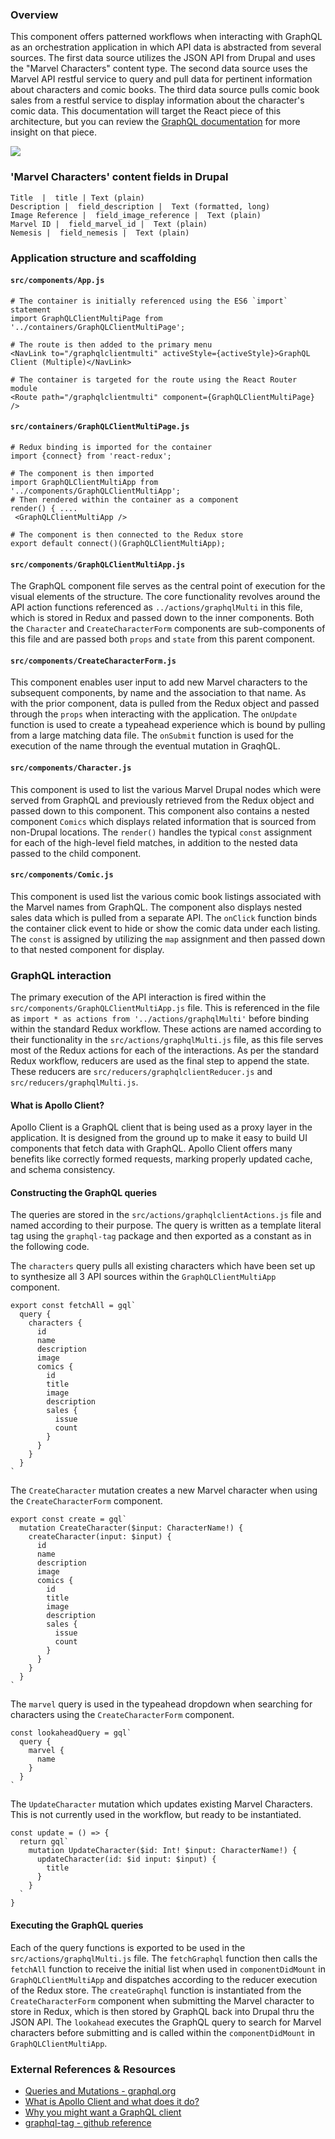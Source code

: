 ### Overview

This component offers patterned workflows when interacting with GraphQL as an orchestration application in which API data is abstracted from several sources. The first data source utilizes the JSON API from Drupal and uses the "Marvel Characters" content type. The second data source uses the Marvel API restful service to query and pull data for pertinent information about characters and comic books. The third data source pulls comic book sales from a restful service to display information about the character's comic data. This documentation will target the React piece of this architecture, but you can review the [GraphQL documentation](./graphql.md) for more insight on that piece.

<img src="https://content.screencast.com/users/BedimStudios/folders/Jing/media/d68a9586-015d-4168-98ba-f702cdfa1ab5/00002921.png" />


### 'Marvel Characters' content fields in Drupal

```
Title  |  title | Text (plain)
Description |  field_description |  Text (formatted, long)
Image Reference |  field_image_reference |  Text (plain)
Marvel ID |  field_marvel_id |  Text (plain)
Nemesis |  field_nemesis |  Text (plain)
```

### Application structure and scaffolding


#### `src/components/App.js`

```
# The container is initially referenced using the ES6 `import` statement
import GraphQLClientMultiPage from '../containers/GraphQLClientMultiPage';
```

```
# The route is then added to the primary menu
<NavLink to="/graphqlclientmulti" activeStyle={activeStyle}>GraphQL Client (Multiple)</NavLink>
```

```
# The container is targeted for the route using the React Router module
<Route path="/graphqlclientmulti" component={GraphQLClientMultiPage} />
```

#### `src/containers/GraphQLClientMultiPage.js`

```
# Redux binding is imported for the container
import {connect} from 'react-redux';
```

```
# The component is then imported 
import GraphQLClientMultiApp from '../components/GraphQLClientMultiApp';
# Then rendered within the container as a component 
render() { ....
 <GraphQLClientMultiApp /> 
```

```
# The component is then connected to the Redux store
export default connect()(GraphQLClientMultiApp); 
```

#### `src/components/GraphQLClientMultiApp.js`

The GraphQL component file serves as the central point of execution for the visual elements of the structure. The core functionality revolves around the API action functions referenced as `../actions/graphqlMulti` in this file, which is stored in Redux and passed down to the inner components. Both the `Character` and `CreateCharacterForm` components are sub-components of this file and are passed both `props` and `state` from this parent component.

#### `src/components/CreateCharacterForm.js`

This component enables user input to add new Marvel characters to the subsequent components, by name and the association to that name. As with the prior component, data is pulled from the Redux object and passed through the `props` when interacting with the application. The `onUpdate` function is used to create a typeahead experience which is bound by pulling from a large matching data file. The `onSubmit` function is used for the execution of the name through the eventual mutation in GraqhQL.

#### `src/components/Character.js`

This component is used to list the various Marvel Drupal nodes which were served from GraphQL and previously retrieved from the Redux object and passed down to this component. This component also contains a nested component `Comics` which displays related information that is sourced from non-Drupal locations. The `render()` handles the typical `const` assignment for each of the high-level field matches, in addition to the nested data passed to the child component.

#### `src/components/Comic.js`

This component is used list the various comic book listings associated with the Marvel names from GraphQL. The component also displays nested sales data which is pulled from a separate API. The `onClick` function binds the container click event to hide or show the comic data under each listing. The `const` is assigned by utilizing the `map` assignment and then passed down to that nested component for display.


### GraphQL interaction

The primary execution of the API interaction is fired within the `src/components/GraphQLClientMultiApp.js` file. This is referenced in the file as `import * as actions from '../actions/graphqlMulti'` before binding within the standard Redux workflow. These actions are named according to their functionality in the `src/actions/graphqlMulti.js` file, as this file serves most of the Redux actions for each of the interactions. As per the standard Redux workflow, reducers are used as the final step to append the state. These reducers are `src/reducers/graphqlclientReducer.js` and `src/reducers/graphqlMulti.js`.

#### What is Apollo Client?

Apollo Client is a GraphQL client that is being used as a proxy layer in the application. It is designed from the ground up to make it easy to build UI components that fetch data with GraphQL. Apollo Client offers many benefits like correctly formed requests, marking properly updated cache, and schema consistency.


#### Constructing the GraphQL queries

The queries are stored in the `src/actions/graphqlclientActions.js` file and named according to their purpose. The query is written as a template literal tag using the `graphql-tag` package and then exported as a constant as in the following code.

The `characters` query pulls all existing characters which have been set up to synthesize all 3 API sources within the `GraphQLClientMultiApp` component.

```
export const fetchAll = gql`
  query {
    characters {
      id
      name
      description
      image
      comics {
        id
        title
        image
        description
        sales {
          issue
          count
        }
      }
    }
  }
`
```


The `CreateCharacter` mutation creates a new Marvel character when using the `CreateCharacterForm` component.


```
export const create = gql`
  mutation CreateCharacter($input: CharacterName!) {
    createCharacter(input: $input) {
      id
      name
      description
      image
      comics {
        id
        title
        image
        description
        sales {
          issue
          count
        }
      }
    }
  }
`
```

The `marvel` query is used in the typeahead dropdown when searching for characters using the `CreateCharacterForm` component.

```
const lookaheadQuery = gql`
  query {
    marvel {
      name
    }
  }
`
```

The `UpdateCharacter` mutation which updates existing Marvel Characters. This is not currently used in the workflow, but ready to be instantiated.

```
const update = () => {
  return gql`
    mutation UpdateCharacter($id: Int! $input: CharacterName!) {
      updateCharacter(id: $id input: $input) {
        title
      }
    }
  `
}
```

#### Executing the GraphQL queries

Each of the query functions is exported to be used in the `src/actions/graphqlMulti.js` file. The `fetchGraphql` function then calls the `fetchAll` function to receive the initial list when used in `componentDidMount` in `GraphQLClientMultiApp` and dispatches according to the reducer execution of the Redux store. The `createGraphql` function is instantiated from the `CreateCharacterForm` component when submitting the Marvel character to store in Redux, which is then stored by GraphQL back into Drupal thru the JSON API. The `lookahead` executes the GraphQL query to search for Marvel characters before submitting and is called within the `componentDidMount` in `GraphQLClientMultiApp`.

### External References & Resources 

- [Queries and Mutations - graphql.org](http://graphql.org/learn/queries/)
- [What is Apollo Client and what does it do?](https://www.apollographql.com/docs/react)
- [Why you might want a GraphQL client](https://dev-blog.apollodata.com/why-you-might-want-a-graphql-client-e864050f789c)
- [graphql-tag - github reference](https://github.com/apollographql/graphql-tag)
